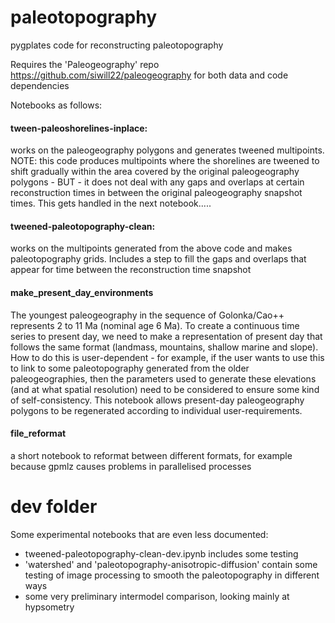 # paleotopography
pygplates code for reconstructing paleotopography

Requires the 'Paleogeography' repo https://github.com/siwill22/paleogeography for both data and code dependencies

Notebooks as follows:

#### tween-paleoshorelines-inplace: 
works on the paleogeography polygons and generates tweened multipoints. NOTE: this code produces multipoints where the shorelines are tweened to shift gradually within the area covered by the original paleogeography polygons - BUT - it does not deal with any gaps and overlaps at certain reconstruction times in between the original paleogeography snapshot times. This gets handled in the next notebook.....
#### tweened-paleotopography-clean: 
works on the multipoints generated from the above code and makes paleotopography grids. Includes a step to fill the gaps and overlaps that appear for time between the reconstruction time snapshot
#### make_present_day_environments
The youngest paleogeography in the sequence of Golonka/Cao++ represents 2 to 11 Ma (nominal age 6 Ma). To create a continuous time series to present day, we need to make a representation of present day that follows the same format (landmass, mountains, shallow marine and slope). How to do this is user-dependent - for example, if the user wants to use this to link to some paleotopography generated from the older paleogeographies, then the parameters used to generate these elevations (and at what spatial resolution) need to be considered to ensure some kind of self-consistency. This notebook allows present-day paleogeography polygons to be regenerated according to individual user-requirements. 
#### file_reformat
a short notebook to reformat between different formats, for example because gpmlz causes problems in parallelised processes
#

# dev folder
Some experimental notebooks that are even less documented:
- tweened-paleotopography-clean-dev.ipynb includes some testing
- 'watershed' and 'paleotopography-anisotropic-diffusion' contain some testing of image processing to smooth the 
paleotopography in different ways
- some very preliminary intermodel comparison, looking mainly at hypsometry 
